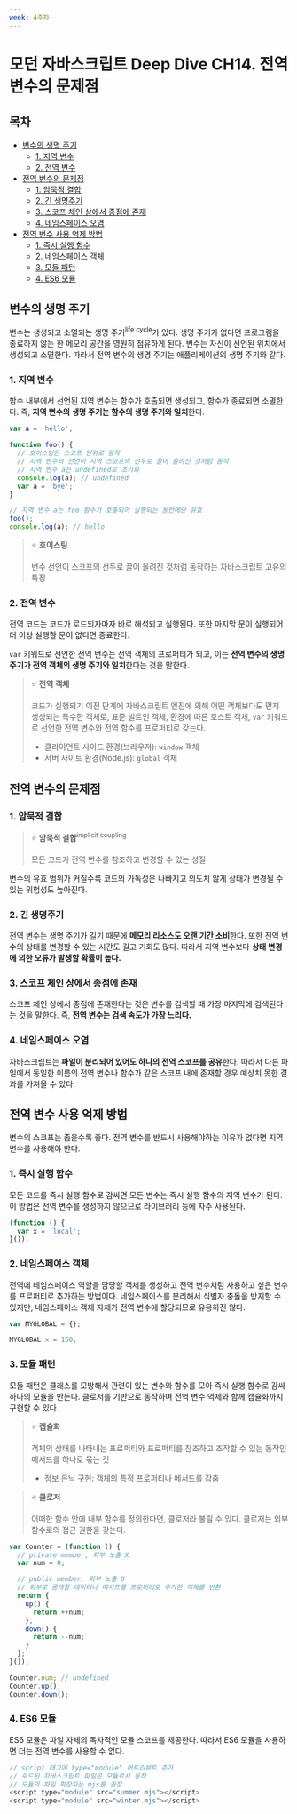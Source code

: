 ```yaml
---
week: 4주차
---
```


# 모던 자바스크립트 Deep Dive CH14. 전역 변수의 문제점

## 목차

- [변수의 생명 주기](#변수의-생명-주기)
  - [1. 지역 변수](#1-지역-변수)
  - [2. 전역 변수](#2-전역-변수)
- [전역 변수의 문제점](#전역-변수의-문제점)
  - [1. 암묵적 결합](#1-암묵적-결합)
  - [2. 긴 생명주기](#2-긴-생명주기)
  - [3. 스코프 체인 상에서 종점에 존재](#3-스코프-체인-상에서-종점에-존재)
  - [4. 네임스페이스 오염](#4-네임스페이스-오염)
- [전역 변수 사용 억제 방법](#전역-변수-사용-억제-방법)
  - [1. 즉시 실행 함수](#1-즉시-실행-함수)
  - [2. 네임스페이스 객체](#2-네임스페이스-객체)
  - [3. 모듈 패턴](#3-모듈-패턴)
  - [4. ES6 모듈](#4-es6-모듈)


## 변수의 생명 주기

변수는 생성되고 소멸되는 생명 주기<sup>life cycle</sup>가 있다. 생명 주기가 없다면 프로그램을 종료하지 않는 한 메모리 공간을 영원히 점유하게 된다. 변수는 자신이 선언된 위치에서 생성되고 소멸한다. 따라서 전역 변수의 생명 주기는 애플리케이션의 생명 주기와 같다.

### 1. 지역 변수

함수 내부에서 선언된 지역 변수는 함수가 호출되면 생성되고, 함수가 종료되면 소멸한다. 즉, **지역 변수의 생명 주기는 함수의 생명 주기와 일치**한다.

```js
var a = 'hello';

function foo() {
  // 호이스팅은 스코프 단위로 동작
  // 지역 변수의 선언이 지역 스코프의 선두로 끌어 올려진 것처럼 동작
  // 지역 변수 a는 undefined로 초기화
  console.log(a); // undefined
  var a = 'bye';
}

// 지역 변수 a는 foo 함수가 호출되어 실행되는 동안에만 유효
foo();
console.log(a); // hello
```

> ⭐ **호이스팅**
>
> 변수 선언이 스코프의 선두로 끌어 올려진 것처럼 동작하는 자바스크립트 고유의 특징

### 2. 전역 변수

전역 코드는 코드가 로드되자마자 바로 해석되고 실행된다. 또한 마지막 문이 실행되어 더 이상 실행할 문이 없다면 종료한다.

`var` 키워드로 선언한 전역 변수는 전역 객체의 프로퍼티가 되고, 이는 **전역 변수의 생명 주기가 전역 객체의 생명 주기와 일치**한다는 것을 말한다. 

> ⭐ **전역 객체**
>
> 코드가 실행되기 이전 단계에 자바스크립트 엔진에 의해 어떤 객체보다도 먼저 생성되는 특수한 객체로, 표준 빌트인 객체, 환경에 따른 호스트 객체, `var` 키워드로 선언한 전역 변수와 전역 함수를 프로퍼티로 갖는다.
> * 클라이언트 사이드 환경(브라우저): `window` 객체
> * 서버 사이트 환경(Node.js): `global` 객체

## 전역 변수의 문제점

### 1. 암묵적 결합

> ⭐ **암묵적 결합**<sup>implicit coupling</sup>
>
> 모든 코드가 전역 변수를 참조하고 변경할 수 있는 성질

변수의 유효 범위가 커질수록 코드의 가독성은 나빠지고 의도치 않게 상태가 변경될 수 있는 위험성도 높아진다.

### 2. 긴 생명주기

전역 변수는 생명 주기가 길기 때문에 **메모리 리소스도 오랜 기간 소비**한다. 또한 전역 변수의 상태를 변경할 수 있는 시간도 길고 기회도 많다. 따라서 지역 변수보다 **상태 변경에 의한 오류가 발생할 확률이 높다.**

### 3. 스코프 체인 상에서 종점에 존재

스코프 체인 상에서 종점에 존재한다는 것은 변수를 검색할 때 가장 마지막에 검색된다는 것을 말한다. 즉, **전역 변수는 검색 속도가 가장 느리다.**

### 4. 네임스페이스 오염

자바스크립트는 **파일이 분리되어 있어도 하나의 전역 스코프를 공유**한다. 따라서 다른 파일에서 동일한 이름의 전역 변수나 함수가 같은 스코프 내에 존재할 경우 예상치 못한 결과를 가져올 수 있다.

## 전역 변수 사용 억제 방법

변수의 스코프는 좁을수록 좋다. 전역 변수를 반드시 사용해야하는 이유가 없다면 지역 변수를 사용해야 한다. 

### 1. 즉시 실행 함수

모든 코드를 즉시 실행 함수로 감싸면 모든 변수는 즉시 실행 함수의 지역 변수가 된다. 이 방법은 전역 변수를 생성하지 않으므로 라이브러리 등에 자주 사용된다.

```js
(function () {
  var x = 'local';
}());
```

### 2. 네임스페이스 객체

전역에 네임스페이스 역할을 담당할 객체를 생성하고 전역 변수처럼 사용하고 싶은 변수를 프로퍼티로 추가하는 방법이다. 네임스페이스를 분리해서 식별자 충돌을 방지할 수 있지만, 네임스페이스 객체 자체가 전역 변수에 할당되므로 유용하진 않다.

```js
var MYGLOBAL = {};

MYGLOBAL.x = 150;
```

### 3. 모듈 패턴

모듈 패턴은 클래스를 모방해서 관련이 있는 변수와 함수를 모아 즉시 실행 함수로 감싸 하나의 모듈을 만든다. 클로저를 기반으로 동작하며 전역 변수 억제와 함께 캡슐화까지 구현할 수 있다.

> ⭐ **캡슐화**
>
> 객체의 상태를 나타내는 프로퍼티와 프로퍼티를 참조하고 조작할 수 있는 동작인 메서드를 하나로 묶는 것
> * 정보 은닉 구현: 객체의 특정 프로퍼티나 메서드를 감춤

> ⭐ **클로저**
>
> 어떠한 함수 안에 내부 함수를 정의한다면, 클로저라 불릴 수 있다. 클로저는 외부 함수로의 접근 권한을 갖는다.

```js
var Counter = (function () {
  // private member, 외부 노출 X
  var num = 0;

  // public member, 외부 노출 O
  // 외부로 공개할 데이터나 메서드를 프로퍼티로 추가한 객체를 반환
  return {
    up() {
      return ++num;
    },
    down() {
      return --num;
    }
  };
}());

Counter.num; // undefined
Counter.up();
Counter.down();
```

### 4. ES6 모듈

ES6 모듈은 파일 자체의 독자적인 모듈 스코프를 제공한다. 따라서 ES6 모듈을 사용하면 더는 전역 변수를 사용할 수 없다.

```js
// script 태그에 type="module" 어트리뷰트 추가
// 로드된 자바스크립트 파일은 모듈로서 동작
// 모듈의 파일 확장자는 mjs를 권장
<script type="module" src="summer.mjs"></script>
<script type="module" src="winter.mjs"></script>
```